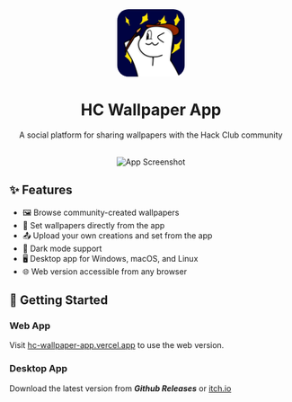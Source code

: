 <div align="center">
  <img src="https://github.com/Lumethra/HC-Wallpaper-App/blob/main/app/public/icons/Abhay-App-Icon.jpg?raw=true" width="120" height="120" style="border-radius: 20px;" alt="HC Wallpaper App Logo" />
  
  # HC Wallpaper App
  
  <p>A social platform for sharing wallpapers with the Hack Club community</p>

  <br/>
  
  <img src="https://path-to-screenshot.png" width="600" alt="App Screenshot" />
</div>

## ✨ Features

- 🖼️ Browse community-created wallpapers
- 🔄 Set wallpapers directly from the app
- 📤 Upload your own creations and set from the app
- 🌙 Dark mode support
- 🖥️ Desktop app for Windows, macOS, and Linux
- 🌐 Web version accessible from any browser

## 🚀 Getting Started

### Web App
Visit [hc-wallpaper-app.vercel.app](https://hc-wallpaper-app.vercel.app) to use the web version.

### Desktop App
Download the latest version from ***Github Releases*** or [itch.io](https://lumethra.itch.io/hc-wallpaper-app)
